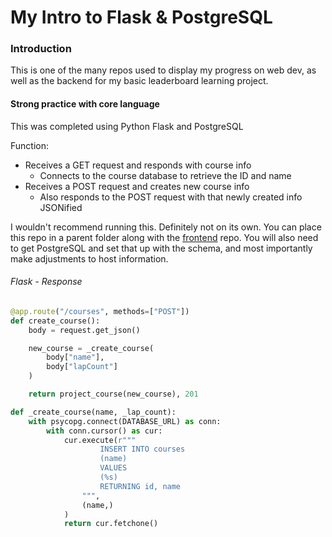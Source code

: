 My Intro to Flask & PostgreSQL
======

### Introduction
This is one of the many repos used to display my progress on web dev, as well as the backend for my basic leaderboard learning project.

#### Strong practice with core language
This was completed using Python Flask and PostgreSQL

Function:

* Receives a GET request and responds with course info
    * Connects to the course database to retrieve the ID and name
* Receives a POST request and creates new course info
    * Also responds to the POST request with that newly created info JSONified

I wouldn't recommend running this. Definitely not on its own. You can place this repo in a parent folder along with the [frontend](https://github.com/FutureNine972/leaderboard-basic-vue) repo. You will also need to get PostgreSQL and set that up with the schema, and most importantly make adjustments to host information.

###### Flask - Response

```python
@app.route("/courses", methods=["POST"])
def create_course():
    body = request.get_json()

    new_course = _create_course(
        body["name"],
        body["lapCount"]
    )

    return project_course(new_course), 201

def _create_course(name, _lap_count):
    with psycopg.connect(DATABASE_URL) as conn:
        with conn.cursor() as cur:
            cur.execute(r"""
                    INSERT INTO courses
                    (name)
                    VALUES
                    (%s)
                    RETURNING id, name
                """,
                (name,)
            )
            return cur.fetchone()
```